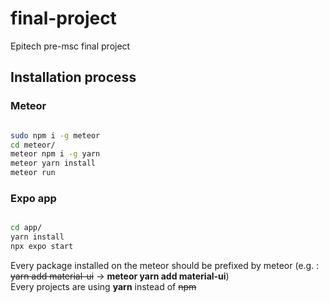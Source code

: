 # final-project
Epitech pre-msc final project

## Installation process

### Meteor

```sh

sudo npm i -g meteor
cd meteor/
meteor npm i -g yarn
meteor yarn install
meteor run

```

### Expo app

```sh

cd app/
yarn install
npx expo start

```

Every package installed on the meteor should be prefixed by meteor (e.g. : ~~yarn add material-ui~~ -> **meteor yarn add material-ui**)\
Every projects are using **yarn** instead of ~~npm~~
